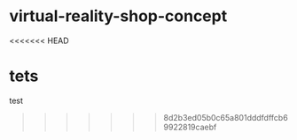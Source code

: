 # virtual-reality-shop-concept
<<<<<<< HEAD

tets
=======
test
>>>>>>> 8d2b3ed05b0c65a801dddfdffcb69922819caebf
